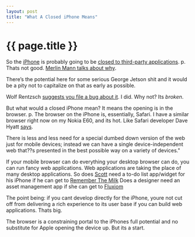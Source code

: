 ```yaml
---
layout: post
title: "What A Closed iPhone Means"
---
```


{{ page.title }}
================

So the [iPhone](http://www.apple.com/iphone/) is probably going to be [closed to third-party applications](http://www.tuaw.com/2007/01/09/iphone-will-not-allow-user-installable-applications/). p. Thats not good. [Merlin Mann talks about why](http://www.43folders.com/2007/01/11/osx-app-developers-iphone/:bq).

There’s the potential here for some serious George Jetson shit and it would be a pity not to capitalize on that as early as possible.

Wolf Rentzsch [suggests you file a bug about it](http://rentzsch.com/cocoa/iphoneIndieAppDevelopment). I did. Why not? Its *broken*.

But what would a closed iPhone mean? It means the opening is in the browser. p. The browser on the iPhone is, essentially, Safari. I have a similar browser right now on my Nokia E60, and its hot. Like Safari developer Dave Hyatt [says](http://webkit.org/blog/?p=87:bq).

There is less and less need for a special dumbed down version of the web just for mobile devices; instead we can have a single device-independent web that??s presented in the best possible way on a variety of devices."

If your mobile browser can do everything your desktop browser can do, you can run fancy web applications. Web applications are taking the place of many desktop applications. So does [Scott](http://blog.vulnerableminds.com/) need a to-do list app/widget for his iPhone if he can get to [Remember The Milk](http://www.rememberthemilk.com/?) Does a designer need an asset management app if she can get to [Fluxiom](http://www.fluxiom.com/?)

The point being: if you cant develop directly for the iPhone, youre not cut off from delivering a rich experience to its user base if you can build web applications. Thats big.

The browser is a constraining portal to the iPhones full potential and no substitute for Apple opening the device up. But its a start.
